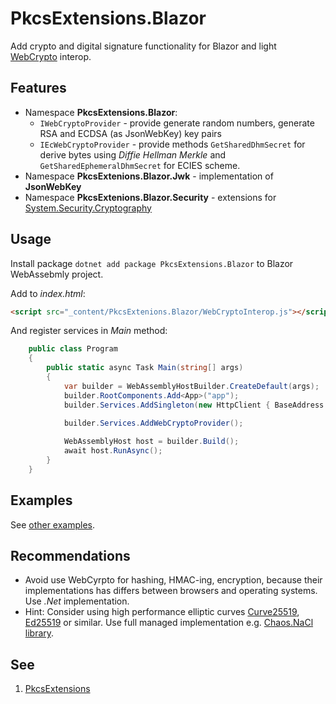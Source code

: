 # PkcsExtensions.Blazor
 Add crypto and digital signature functionality for Blazor and light [WebCrypto](https://developer.mozilla.org/en-US/docs/Web/API/Web_Crypto_API) interop.

 ## Features
 - Namespace **PkcsExtensions.Blazor**:
   - `IWebCryptoProvider` - provide generate random numbers, generate RSA and ECDSA (as JsonWebKey) key pairs
   - `IEcWebCryptoProvider` - provide methods `GetSharedDhmSecret` for derive bytes using _Diffie Hellman Merkle_ and `GetSharedEphemeralDhmSecret` for ECIES scheme.
- Namespace **PkcsExtenions.Blazor.Jwk** - implementation of __JsonWebKey__
- Namespace **PkcsExtenions.Blazor.Security** - extensions for [System.Security.Cryptography](https://docs.microsoft.com/en-us/dotnet/api/system.security.cryptography?view=netstandard-2.1)

## Usage
Install package `dotnet add package PkcsExtensions.Blazor` to Blazor WebAssebmly project.

Add to _index.html_:
```html
<script src="_content/PkcsExtenions.Blazor/WebCryptoInterop.js"></script>
```

And register services in _Main_ method:
```cs
    public class Program
    {
        public static async Task Main(string[] args)
        {
            var builder = WebAssemblyHostBuilder.CreateDefault(args);
            builder.RootComponents.Add<App>("app");
            builder.Services.AddSingleton(new HttpClient { BaseAddress = new Uri(builder.HostEnvironment.BaseAddress) });
            
            builder.Services.AddWebCryptoProvider();

            WebAssemblyHost host = builder.Build();
            await host.RunAsync();
        }
    }
```
## Examples

See [other examples](Examples/BlazorWebAssemblyExamples.md).

## Recommendations
- Avoid use WebCyrpto for hashing, HMAC-ing, encryption, because their implementations has differs between browsers and operating systems. Use _.Net_ implementation.
- Hint: Consider using high performance elliptic curves [Curve25519](https://en.wikipedia.org/wiki/Curve25519),
[Ed25519](https://en.wikipedia.org/wiki/EdDSA#Ed25519) or similar. Use full managed implementation e.g. [Chaos.NaCl library](https://github.com/CodesInChaos/Chaos.NaCl).

## See
1. [PkcsExtensions](https://github.com/harrison314/PkcsExtensions)